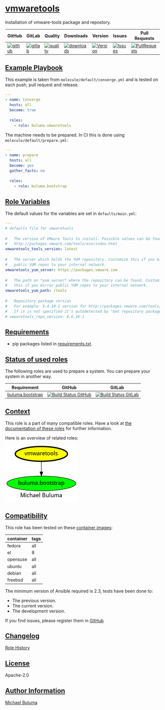 # [vmwaretools](#vmwaretools)

Installation of vmware-tools package and repostory.

|GitHub|GitLab|Quality|Downloads|Version|Issues|Pull Requests|
|------|------|-------|---------|-------|------|-------------|
|[![github](https://github.com/buluma/ansible-role-vmwaretools/workflows/Ansible%20Molecule/badge.svg)](https://github.com/buluma/ansible-role-vmwaretools/actions)|[![gitlab](https://gitlab.com/buluma/ansible-role-vmwaretools/badges/master/pipeline.svg)](https://gitlab.com/buluma/ansible-role-vmwaretools)|[![quality](https://img.shields.io/ansible/quality/59579)](https://galaxy.ansible.com/buluma/vmwaretools)|[![downloads](https://img.shields.io/ansible/role/d/59579)](https://galaxy.ansible.com/buluma/vmwaretools)|[![Version](https://img.shields.io/github/release/buluma/ansible-role-vmwaretools.svg)](https://github.com/buluma/ansible-role-vmwaretools/releases/)|[![Issues](https://img.shields.io/github/issues/buluma/ansible-role-vmwaretools.svg)](https://github.com/buluma/ansible-role-vmwaretools/issues/)|[![PullRequests](https://img.shields.io/github/issues-pr-closed-raw/buluma/ansible-role-vmwaretools.svg)](https://github.com/buluma/ansible-role-vmwaretools/pulls/)|

## [Example Playbook](#example-playbook)

This example is taken from `molecule/default/converge.yml` and is tested on each push, pull request and release.
```yaml
---
- name: Converge
  hosts: all
  become: true

  roles:
    - role: buluma.vmwaretools
```

The machine needs to be prepared. In CI this is done using `molecule/default/prepare.yml`:
```yaml
---
- name: prepare
  hosts: all
  become: yes
  gather_facts: no

  roles:
    - role: buluma.bootstrap
```


## [Role Variables](#role-variables)

The default values for the variables are set in `defaults/main.yml`:
```yaml
---
# defaults file for vmwaretools

#   The version of VMware Tools to install. Possible values can be found here:
#   http://packages.vmware.com/tools/esx/index.html
vmwaretools_tools_version: latest

#   The server which holds the YUM repository. Customize this if you mirror
#   public YUM repos to your internal network.
vmwaretools_yum_server: https://packages.vmware.com

#   The path on *yum_server* where the repository can be found. Customize
#   this if you mirror public YUM repos to your internal network.
vmwaretools_yum_path: /tools

#   Repository package version
#   For example: 9.4.10-1 version for http://packages.vmware.com/tools/esx/latest/repos/vmware-tools-repo-RHEL6-9.4.10-1.el6.x86_64.rpm
#   If it is not specified it's autodetected by "Get repository package version if vmwaretools_repo_version is undefined." task.
# vmwaretools_repo_version: 8.6.16-1
```

## [Requirements](#requirements)

- pip packages listed in [requirements.txt](https://github.com/buluma/ansible-role-vmwaretools/blob/main/requirements.txt).

## [Status of used roles](#status-of-requirements)

The following roles are used to prepare a system. You can prepare your system in another way.

| Requirement | GitHub | GitLab |
|-------------|--------|--------|
|[buluma.bootstrap](https://galaxy.ansible.com/buluma/bootstrap)|[![Build Status GitHub](https://github.com/buluma/ansible-role-bootstrap/workflows/Ansible%20Molecule/badge.svg)](https://github.com/buluma/ansible-role-bootstrap/actions)|[![Build Status GitLab ](https://gitlab.com/buluma/ansible-role-bootstrap/badges/master/pipeline.svg)](https://gitlab.com/buluma/ansible-role-bootstrap)|

## [Context](#context)

This role is a part of many compatible roles. Have a look at [the documentation of these roles](https://buluma.github.io/) for further information.

Here is an overview of related roles:

![dependencies](https://raw.githubusercontent.com/buluma/ansible-role-vmwaretools/png/requirements.png "Dependencies")

## [Compatibility](#compatibility)

This role has been tested on these [container images](https://hub.docker.com/u/buluma):

|container|tags|
|---------|----|
|fedora|all|
|el|8|
|opensuse|all|
|ubuntu|all|
|debian|all|
|freebsd|all|

The minimum version of Ansible required is 2.3, tests have been done to:

- The previous version.
- The current version.
- The development version.



If you find issues, please register them in [GitHub](https://github.com/buluma/ansible-role-vmwaretools/issues)

## [Changelog](#changelog)

[Role History](https://github.com/buluma/ansible-role-vmwaretools/blob/master/CHANGELOG.md)

## [License](#license)

Apache-2.0

## [Author Information](#author-information)

[Michael Buluma](https://buluma.github.io/)
